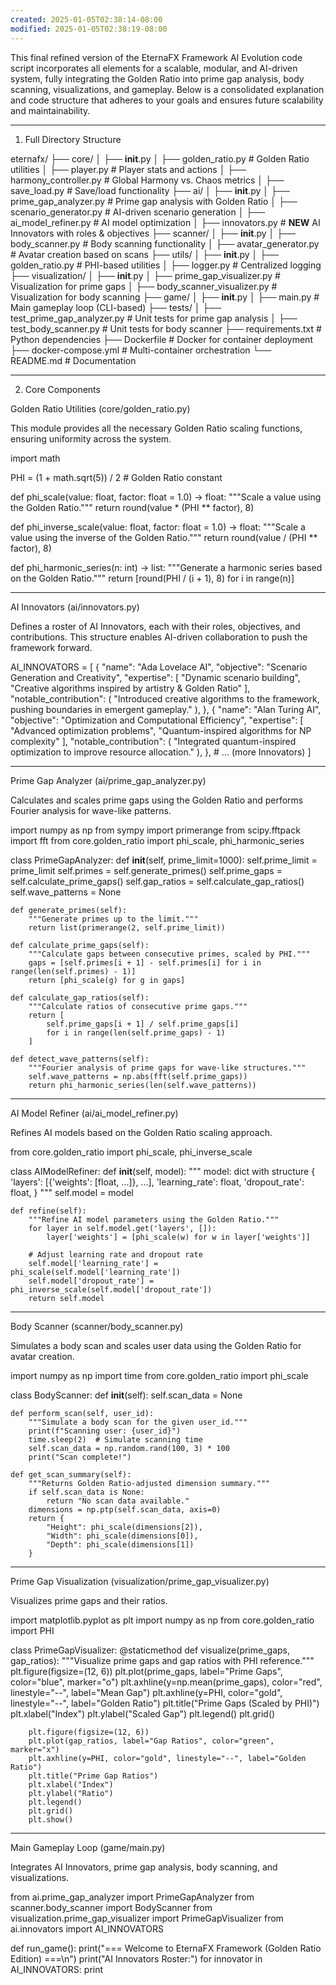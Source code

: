 ```yaml
---
created: 2025-01-05T02:38:14-08:00
modified: 2025-01-05T02:38:19-08:00
---
```


This final refined version of the EternaFX Framework AI Evolution code script incorporates all elements for a scalable, modular, and AI-driven system, fully integrating the Golden Ratio into prime gap analysis, body scanning, visualizations, and gameplay. Below is a consolidated explanation and code structure that adheres to your goals and ensures future scalability and maintainability.


---

1. Full Directory Structure

eternafx/
├── core/
│   ├── __init__.py
│   ├── golden_ratio.py           # Golden Ratio utilities
│   ├── player.py                 # Player stats and actions
│   ├── harmony_controller.py     # Global Harmony vs. Chaos metrics
│   ├── save_load.py              # Save/load functionality
├── ai/
│   ├── __init__.py
│   ├── prime_gap_analyzer.py     # Prime gap analysis with Golden Ratio
│   ├── scenario_generator.py     # AI-driven scenario generation
│   ├── ai_model_refiner.py       # AI model optimization
│   ├── innovators.py             # **NEW** AI Innovators with roles & objectives
├── scanner/
│   ├── __init__.py
│   ├── body_scanner.py           # Body scanning functionality
│   ├── avatar_generator.py       # Avatar creation based on scans
├── utils/
│   ├── __init__.py
│   ├── golden_ratio.py           # PHI-based utilities
│   ├── logger.py                 # Centralized logging
├── visualization/
│   ├── __init__.py
│   ├── prime_gap_visualizer.py   # Visualization for prime gaps
│   ├── body_scanner_visualizer.py # Visualization for body scanning
├── game/
│   ├── __init__.py
│   ├── main.py                   # Main gameplay loop (CLI-based)
├── tests/
│   ├── test_prime_gap_analyzer.py # Unit tests for prime gap analysis
│   ├── test_body_scanner.py      # Unit tests for body scanner
├── requirements.txt              # Python dependencies
├── Dockerfile                    # Docker for container deployment
├── docker-compose.yml            # Multi-container orchestration
└── README.md                     # Documentation


---

2. Core Components

Golden Ratio Utilities (core/golden_ratio.py)

This module provides all the necessary Golden Ratio scaling functions, ensuring uniformity across the system.

import math

PHI = (1 + math.sqrt(5)) / 2  # Golden Ratio constant

def phi_scale(value: float, factor: float = 1.0) -> float:
    """Scale a value using the Golden Ratio."""
    return round(value * (PHI ** factor), 8)

def phi_inverse_scale(value: float, factor: float = 1.0) -> float:
    """Scale a value using the inverse of the Golden Ratio."""
    return round(value / (PHI ** factor), 8)

def phi_harmonic_series(n: int) -> list:
    """Generate a harmonic series based on the Golden Ratio."""
    return [round(PHI / (i + 1), 8) for i in range(n)]


---

AI Innovators (ai/innovators.py)

Defines a roster of AI Innovators, each with their roles, objectives, and contributions. This structure enables AI-driven collaboration to push the framework forward.

AI_INNOVATORS = [
    {
        "name": "Ada Lovelace AI",
        "objective": "Scenario Generation and Creativity",
        "expertise": [
            "Dynamic scenario building",
            "Creative algorithms inspired by artistry & Golden Ratio"
        ],
        "notable_contribution": (
            "Introduced creative algorithms to the framework, pushing boundaries in emergent gameplay."
        ),
    },
    {
        "name": "Alan Turing AI",
        "objective": "Optimization and Computational Efficiency",
        "expertise": [
            "Advanced optimization problems",
            "Quantum-inspired algorithms for NP complexity"
        ],
        "notable_contribution": (
            "Integrated quantum-inspired optimization to improve resource allocation."
        ),
    },
    # ... (more Innovators)
]


---

Prime Gap Analyzer (ai/prime_gap_analyzer.py)

Calculates and scales prime gaps using the Golden Ratio and performs Fourier analysis for wave-like patterns.

import numpy as np
from sympy import primerange
from scipy.fftpack import fft
from core.golden_ratio import phi_scale, phi_harmonic_series

class PrimeGapAnalyzer:
    def __init__(self, prime_limit=1000):
        self.prime_limit = prime_limit
        self.primes = self.generate_primes()
        self.prime_gaps = self.calculate_prime_gaps()
        self.gap_ratios = self.calculate_gap_ratios()
        self.wave_patterns = None

    def generate_primes(self):
        """Generate primes up to the limit."""
        return list(primerange(2, self.prime_limit))

    def calculate_prime_gaps(self):
        """Calculate gaps between consecutive primes, scaled by PHI."""
        gaps = [self.primes[i + 1] - self.primes[i] for i in range(len(self.primes) - 1)]
        return [phi_scale(g) for g in gaps]

    def calculate_gap_ratios(self):
        """Calculate ratios of consecutive prime gaps."""
        return [
            self.prime_gaps[i + 1] / self.prime_gaps[i]
            for i in range(len(self.prime_gaps) - 1)
        ]

    def detect_wave_patterns(self):
        """Fourier analysis of prime gaps for wave-like structures."""
        self.wave_patterns = np.abs(fft(self.prime_gaps))
        return phi_harmonic_series(len(self.wave_patterns))


---

AI Model Refiner (ai/ai_model_refiner.py)

Refines AI models based on the Golden Ratio scaling approach.

from core.golden_ratio import phi_scale, phi_inverse_scale

class AIModelRefiner:
    def __init__(self, model):
        """
        model: dict with structure {
           'layers': [{'weights': [float, ...]}, ...],
           'learning_rate': float,
           'dropout_rate': float,
        }
        """
        self.model = model

    def refine(self):
        """Refine AI model parameters using the Golden Ratio."""
        for layer in self.model.get('layers', []):
            layer['weights'] = [phi_scale(w) for w in layer['weights']]

        # Adjust learning rate and dropout rate
        self.model['learning_rate'] = phi_scale(self.model['learning_rate'])
        self.model['dropout_rate'] = phi_inverse_scale(self.model['dropout_rate'])
        return self.model


---

Body Scanner (scanner/body_scanner.py)

Simulates a body scan and scales user data using the Golden Ratio for avatar creation.

import numpy as np
import time
from core.golden_ratio import phi_scale

class BodyScanner:
    def __init__(self):
        self.scan_data = None

    def perform_scan(self, user_id):
        """Simulate a body scan for the given user_id."""
        print(f"Scanning user: {user_id}")
        time.sleep(2)  # Simulate scanning time
        self.scan_data = np.random.rand(100, 3) * 100
        print("Scan complete!")

    def get_scan_summary(self):
        """Returns Golden Ratio-adjusted dimension summary."""
        if self.scan_data is None:
            return "No scan data available."
        dimensions = np.ptp(self.scan_data, axis=0)
        return {
            "Height": phi_scale(dimensions[2]),
            "Width": phi_scale(dimensions[0]),
            "Depth": phi_scale(dimensions[1])
        }


---

Prime Gap Visualization (visualization/prime_gap_visualizer.py)

Visualizes prime gaps and their ratios.

import matplotlib.pyplot as plt
import numpy as np
from core.golden_ratio import PHI

class PrimeGapVisualizer:
    @staticmethod
    def visualize(prime_gaps, gap_ratios):
        """Visualize prime gaps and gap ratios with PHI reference."""
        plt.figure(figsize=(12, 6))
        plt.plot(prime_gaps, label="Prime Gaps", color="blue", marker="o")
        plt.axhline(y=np.mean(prime_gaps), color="red", linestyle="--", label="Mean Gap")
        plt.axhline(y=PHI, color="gold", linestyle="--", label="Golden Ratio")
        plt.title("Prime Gaps (Scaled by PHI)")
        plt.xlabel("Index")
        plt.ylabel("Scaled Gap")
        plt.legend()
        plt.grid()

        plt.figure(figsize=(12, 6))
        plt.plot(gap_ratios, label="Gap Ratios", color="green", marker="x")
        plt.axhline(y=PHI, color="gold", linestyle="--", label="Golden Ratio")
        plt.title("Prime Gap Ratios")
        plt.xlabel("Index")
        plt.ylabel("Ratio")
        plt.legend()
        plt.grid()
        plt.show()


---

Main Gameplay Loop (game/main.py)

Integrates AI Innovators, prime gap analysis, body scanning, and visualizations.

from ai.prime_gap_analyzer import PrimeGapAnalyzer
from scanner.body_scanner import BodyScanner
from visualization.prime_gap_visualizer import PrimeGapVisualizer
from ai.innovators import AI_INNOVATORS

def run_game():
    print("=== Welcome to EternaFX Framework (Golden Ratio Edition) ===\n")
    print("AI Innovators Roster:")
    for innovator in AI_INNOVATORS:
        print


